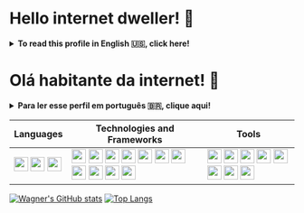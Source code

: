 # Hello internet dweller! 👋

<details><summary><strong>To read this profile in English 🇺🇸, click here!</strong></summary><br />

I'm Wagner! I always loved technology, creating things, and tackling in challenges. Once a mechanical engineer, now trailing my path as software developer. How did that happened? I guess it started as a hobby, learning to code to make my small indie game prototypes and suddenly realizing I feel much more fulfilment coding than doing anything most mec engineering jobs out there offer.
  
Let's keep this simple and efficient, shall we?
  
* :seedling: I'm currently studying backend 🧠 technologies. Mainly Node.js and Express. Also learning to work with MongDB and TypeScript at the moment.
* :deciduous_tree: I also have knowledge of front-end :eyes:, specially in React.
* 💙 I love videogames :video_game: and pets 🐶 🐱. All kinds of videogames :space_invader::suspect: and all kinds of pets 🐰🦎. Except sports games ⚽️ and pet cockroaches 🪳.
* 👨‍🍳 I make some mean 🍔 burgers! For 🥩 carnivores and for 🥗 vegans!
* 💪 I <strong>always</strong> happy 🤝 help.
  
If you have a project I can collaborate on, I would love to hear it. And if you have a job for me, I would love even more. :D
  
You can reach out to me on:
  
<a href="mailto:wagner_mbarbosa@hotmail.com"><img src="https://img.shields.io/badge/Gmail-D14836?style=for-the-badge&logo=gmail&logoColor=white" alt="E-mail. It's actually a hotmail address, but outlook's badge doesn't look very good :(" /></a>  <a href="https://www.linkedin.com/in/wagnermbarbosa/"><img src="https://img.shields.io/badge/LinkedIn-0077B5?style=for-the-badge&logo=linkedin&logoColor=white" alt="LinkedIn" /></a> <a href="https://whatsa.me/5513997414343/?t=Greetings%20Wagner.%0AI%20just%20got%20your%20contact%20from%20your%20GitHub%20profile."><img src="https://img.shields.io/badge/WhatsApp-25D366?style=for-the-badge&logo=whatsapp&logoColor=white" alt="Whatsapp messenger" /></a>
  
</details>

# Olá habitante da internet! 👋

<details><summary><strong>Para ler esse perfil em português 🇧🇷, clique aqui!</strong></summary><br />

Eu sou Wagner! Sempre adorei tecnologia, criar coisas e enfrentar desafios. Uma vez um engenheiro mecânico, agora trilho meu caminho como um desenvolvedor de software. Como isso aconteceu? Acho que tudo começou como um hobby, aprendendo a codar para fazer meus pequenos protótipos de jogos indie e de repente percebi que sinto muito mais satisfação em codando do que fazeendo qualquer coisa que a maioria dos trabalhos de engenharia mecânica oferecem por ai.
  
Bom, vamos manter isso simples e eficiênte, né?
  
* :seedling: Atualmente estou estudando tecnologias de backend 🧠. Principalmente Node.js e Express. E no momento, também aprendendo a trabalhar com MongDB e TypeScript.
* :deciduous_tree: Também tenho conhecimento de front-end :eyes:, especialmente em React.
* 💙 Adoro videogames :video_game: e animais de estimação 🐶 🐱. Todos os tipos de videogames :space_invader::suspect: e todos os tipos de animais de estimação 🐰🦎. Exceto jogos de esportes ⚽️ e baratas de estimação 🪳.
* 👨‍🍳 Eu faço uns 🍔 hambúrgueres da hora! Tanto para 🥩 carnístas quanto para 🥗 veganos!
* 💪 Eu <strong>sempre</strong> estou feliz 🤝 em ajudar.
  
Se você tiver um projeto em que eu possa colaborar, adoraria ouvi-lo. E se você tiver um emprego para mim, eu adoraria ainda mais. :D
  
Você pode entrar em contato comigo em:
  
<a href="mailto:wagner_mbarbosa@hotmail.com"><img src="https://img.shields.io/badge/Gmail-D14836?style=for-the-badge&logo=gmail&logoColor=white" alt="E-mail. Na verdade, é um endereço hotmail mas o badge do outlook's não era muito bonito :(" /></a>  <a href="https://www.linkedin.com/in/wagnermbarbosa/"><img src="https://img.shields.io/badge/LinkedIn-0077B5?style=for-the-badge&logo=linkedin&logoColor=white" alt="LinkedIn" /></a> <a href="https://whatsa.me/5513997414343/?t=Olá%20Wagner.%0AEu%20acabei%20de%20pegar%20seu%20contato%20do%20seu%20GitHub."><img src="https://img.shields.io/badge/WhatsApp-25D366?style=for-the-badge&logo=whatsapp&logoColor=white" alt="Whatsapp messenger" /></a>

</details>


  |Languages|Technologies and Frameworks|Tools|
  |---------|---------------------------|-----|
  | <img src="https://cdn.jsdelivr.net/gh/devicons/devicon/icons/javascript/javascript-original.svg" width="25px" /> <img src="https://cdn.jsdelivr.net/gh/devicons/devicon/icons/typescript/typescript-original.svg" width="25px" /> <img src="https://cdn.jsdelivr.net/gh/devicons/devicon/icons/csharp/csharp-original.svg" width="25px" /> | <img src="https://cdn.jsdelivr.net/gh/devicons/devicon/icons/html5/html5-original-wordmark.svg" width="25px" /> <img src="https://cdn.jsdelivr.net/gh/devicons/devicon/icons/css3/css3-original-wordmark.svg" width="25px" /> <img src="https://cdn.jsdelivr.net/gh/devicons/devicon/icons/react/react-original-wordmark.svg" width="25px" /> <img src="https://cdn.jsdelivr.net/gh/devicons/devicon/icons/redux/redux-original.svg" width="25px" /> <img src="https://cdn.jsdelivr.net/gh/devicons/devicon/icons/jest/jest-plain.svg" width="25px" /> <img src="https://cdn.jsdelivr.net/gh/devicons/devicon/icons/npm/npm-original-wordmark.svg" width="25px" /> <img src="https://cdn.jsdelivr.net/gh/devicons/devicon/icons/nodejs/nodejs-original.svg" width="25px" /> <img src="https://cdn.jsdelivr.net/gh/devicons/devicon/icons/docker/docker-original.svg" width="25px" /> <img src="https://cdn.jsdelivr.net/gh/devicons/devicon/icons/mysql/mysql-original-wordmark.svg" width="25px" /> <img src="https://cdn.jsdelivr.net/gh/devicons/devicon/icons/sequelize/sequelize-original.svg" width="25px" /> <img src="https://cdn.jsdelivr.net/gh/devicons/devicon/icons/mongodb/mongodb-original-wordmark.svg" width="25px" /> | <img src="https://cdn.jsdelivr.net/gh/devicons/devicon/icons/vscode/vscode-original-wordmark.svg" width="25px" /> <img src="https://cdn-icons-png.flaticon.com/512/5969/5969294.png" width="25px" /> <img src="https://cdn.jsdelivr.net/gh/devicons/devicon/icons/github/github-original.svg" width="25px" /> <img src="https://cdn.jsdelivr.net/gh/devicons/devicon/icons/eslint/eslint-original.svg" width="25px" /> <img src="https://cdn.jsdelivr.net/gh/devicons/devicon/icons/slack/slack-original.svg" width="25px" /> <img src="https://cdn.jsdelivr.net/gh/devicons/devicon/icons/canva/canva-original.svg" width="25px" /> <img src="https://cdn.jsdelivr.net/gh/devicons/devicon/icons/premierepro/premierepro-original.svg" width="25px" /> <img src="https://cdn.jsdelivr.net/gh/devicons/devicon/icons/matlab/matlab-original.svg" width="25px" /> |


[![Wagner's GitHub stats](https://github-readme-stats.vercel.app/api?username=Wagner-BWG&theme=github_dark&show_icons=true&cout_private=true)](https://github.com/anuraghazra/github-readme-stats)
[![Top Langs](https://github-readme-stats.vercel.app/api/top-langs/?username=Wagner-BWG&layout=compact&theme=github_dark&&langs_count=10)](https://github.com/anuraghazra/github-readme-stats)
</div>
